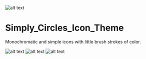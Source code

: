 ![alt text](https://github.com/ju1464/Simply_Circles_Icon_Theme/blob/master/logo.svg)

# Simply_Circles_Icon_Theme
Monochromatic and simple icons with  little  brush strokes of color.

![alt text](https://github.com/ju1464/Simply_Circles_Icon_Theme/blob/master/PREVIEWS/PREVIEW_01.png)
![alt text](https://github.com/ju1464/Simply_Circles_Icon_Theme/blob/master/PREVIEWS/PREVIEW_02.png)
![alt text](https://github.com/ju1464/Simply_Circles_Icon_Theme/blob/master/PREVIEWS/PREVIEW_03.png)
